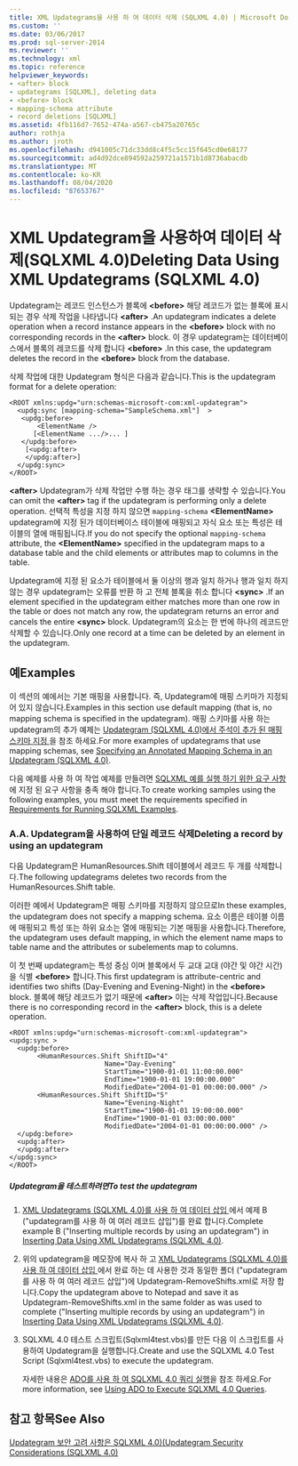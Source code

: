 ```yaml
---
title: XML Updategrams을 사용 하 여 데이터 삭제 (SQLXML 4.0) | Microsoft Docs
ms.custom: ''
ms.date: 03/06/2017
ms.prod: sql-server-2014
ms.reviewer: ''
ms.technology: xml
ms.topic: reference
helpviewer_keywords:
- <after> block
- updategrams [SQLXML], deleting data
- <before> block
- mapping-schema attribute
- record deletions [SQLXML]
ms.assetid: 4fb116d7-7652-474a-a567-cb475a20765c
author: rothja
ms.author: jroth
ms.openlocfilehash: d941005c71dc33dd8c4f5c5cc15f645cd0e68177
ms.sourcegitcommit: ad4d92dce894592a259721a1571b1d8736abacdb
ms.translationtype: MT
ms.contentlocale: ko-KR
ms.lasthandoff: 08/04/2020
ms.locfileid: "87653767"
---
```

# <a name="deleting-data-using-xml-updategrams-sqlxml-40"></a><span data-ttu-id="888db-102">XML Updategram을 사용하여 데이터 삭제(SQLXML 4.0)</span><span class="sxs-lookup"><span data-stu-id="888db-102">Deleting Data Using XML Updategrams (SQLXML 4.0)</span></span>
  <span data-ttu-id="888db-103">Updategram는 레코드 인스턴스가 블록에 **\<before>** 해당 레코드가 없는 블록에 표시 되는 경우 삭제 작업을 나타냅니다 **\<after>** .</span><span class="sxs-lookup"><span data-stu-id="888db-103">An updategram indicates a delete operation when a record instance appears in the **\<before>** block with no corresponding records in the **\<after>** block.</span></span> <span data-ttu-id="888db-104">이 경우 updategram는 데이터베이스에서 블록의 레코드를 삭제 합니다 **\<before>** .</span><span class="sxs-lookup"><span data-stu-id="888db-104">In this case, the updategram deletes the record in the **\<before>** block from the database.</span></span>  
  
 <span data-ttu-id="888db-105">삭제 작업에 대한 Updategram 형식은 다음과 같습니다.</span><span class="sxs-lookup"><span data-stu-id="888db-105">This is the updategram format for a delete operation:</span></span>  
  
```  
<ROOT xmlns:updg="urn:schemas-microsoft-com:xml-updategram">  
  <updg:sync [mapping-schema="SampleSchema.xml"]  >  
   <updg:before>  
       <ElementName />  
      [<ElementName .../>... ]  
   </updg:before>  
    [<updg:after>  
    </updg:after>]  
  </updg:sync>  
</ROOT>  
```  
  
 <span data-ttu-id="888db-106">**\<after>** Updategram가 삭제 작업만 수행 하는 경우 태그를 생략할 수 있습니다.</span><span class="sxs-lookup"><span data-stu-id="888db-106">You can omit the **\<after>** tag if the updategram is performing only a delete operation.</span></span> <span data-ttu-id="888db-107">선택적 특성을 지정 하지 않으면 `mapping-schema` **\<ElementName>** updategram에 지정 된가 데이터베이스 테이블에 매핑되고 자식 요소 또는 특성은 테이블의 열에 매핑됩니다.</span><span class="sxs-lookup"><span data-stu-id="888db-107">If you do not specify the optional `mapping-schema` attribute, the **\<ElementName>** specified in the updategram maps to a database table and the child elements or attributes map to columns in the table.</span></span>  
  
 <span data-ttu-id="888db-108">Updategram에 지정 된 요소가 테이블에서 둘 이상의 행과 일치 하거나 행과 일치 하지 않는 경우 updategram는 오류를 반환 하 고 전체 블록을 취소 합니다 **\<sync>** .</span><span class="sxs-lookup"><span data-stu-id="888db-108">If an element specified in the updategram either matches more than one row in the table or does not match any row, the updategram returns an error and cancels the entire **\<sync>** block.</span></span> <span data-ttu-id="888db-109">Updategram의 요소는 한 번에 하나의 레코드만 삭제할 수 있습니다.</span><span class="sxs-lookup"><span data-stu-id="888db-109">Only one record at a time can be deleted by an element in the updategram.</span></span>  
  
## <a name="examples"></a><span data-ttu-id="888db-110">예</span><span class="sxs-lookup"><span data-stu-id="888db-110">Examples</span></span>  
 <span data-ttu-id="888db-111">이 섹션의 예에서는 기본 매핑을 사용합니다. 즉, Updategram에 매핑 스키마가 지정되어 있지 않습니다.</span><span class="sxs-lookup"><span data-stu-id="888db-111">Examples in this section use default mapping (that is, no mapping schema is specified in the updategram).</span></span> <span data-ttu-id="888db-112">매핑 스키마를 사용 하는 updategram의 추가 예제는 [Updategram &#40;SQLXML 4.0&#41;에서 주석이 추가 된 매핑 스키마 지정 ](specifying-an-annotated-mapping-schema-in-an-updategram-sqlxml-4-0.md)을 참조 하세요.</span><span class="sxs-lookup"><span data-stu-id="888db-112">For more examples of updategrams that use mapping schemas, see [Specifying an Annotated Mapping Schema in an Updategram &#40;SQLXML 4.0&#41;](specifying-an-annotated-mapping-schema-in-an-updategram-sqlxml-4-0.md).</span></span>  
  
 <span data-ttu-id="888db-113">다음 예제를 사용 하 여 작업 예제를 만들려면 [SQLXML 예를 실행 하기 위한 요구 사항](../../sqlxml/requirements-for-running-sqlxml-examples.md)에 지정 된 요구 사항을 충족 해야 합니다.</span><span class="sxs-lookup"><span data-stu-id="888db-113">To create working samples using the following examples, you must meet the requirements specified in [Requirements for Running SQLXML Examples](../../sqlxml/requirements-for-running-sqlxml-examples.md).</span></span>  
  
### <a name="a-deleting-a-record-by-using-an-updategram"></a><span data-ttu-id="888db-114">A.</span><span class="sxs-lookup"><span data-stu-id="888db-114">A.</span></span> <span data-ttu-id="888db-115">Updategram을 사용하여 단일 레코드 삭제</span><span class="sxs-lookup"><span data-stu-id="888db-115">Deleting a record by using an updategram</span></span>  
 <span data-ttu-id="888db-116">다음 Updategram은 HumanResources.Shift 테이블에서 레코드 두 개를 삭제합니다.</span><span class="sxs-lookup"><span data-stu-id="888db-116">The following updategrams deletes two records from the HumanResources.Shift table.</span></span>  
  
 <span data-ttu-id="888db-117">이러한 예에서 Updategram은 매핑 스키마를 지정하지 않으므로</span><span class="sxs-lookup"><span data-stu-id="888db-117">In these examples, the updategram does not specify a mapping schema.</span></span> <span data-ttu-id="888db-118">요소 이름은 테이블 이름에 매핑되고 특성 또는 하위 요소는 열에 매핑되는 기본 매핑을 사용합니다.</span><span class="sxs-lookup"><span data-stu-id="888db-118">Therefore, the updategram uses default mapping, in which the element name maps to table name and the attributes or subelements map to columns.</span></span>  
  
 <span data-ttu-id="888db-119">이 첫 번째 updategram는 특성 중심 이며 블록에서 두 교대 교대 (야간 및 야간 시간)을 식별 **\<before>** 합니다.</span><span class="sxs-lookup"><span data-stu-id="888db-119">This first updategram is attribute-centric and identifies two shifts (Day-Evening and Evening-Night) in the **\<before>** block.</span></span> <span data-ttu-id="888db-120">블록에 해당 레코드가 없기 때문에 **\<after>** 이는 삭제 작업입니다.</span><span class="sxs-lookup"><span data-stu-id="888db-120">Because there is no corresponding record in the **\<after>** block, this is a delete operation.</span></span>  
  
```  
<ROOT xmlns:updg="urn:schemas-microsoft-com:xml-updategram">  
<updg:sync >  
  <updg:before>  
       <HumanResources.Shift ShiftID="4"  
                        Name="Day-Evening"  
                        StartTime="1900-01-01 11:00:00.000"  
                        EndTime="1900-01-01 19:00:00.000"  
                        ModifiedDate="2004-01-01 00:00:00.000" />  
       <HumanResources.Shift ShiftID="5"  
                        Name="Evening-Night"  
                        StartTime="1900-01-01 19:00:00.000"  
                        EndTime="1900-01-01 03:00:00.000"  
                        ModifiedDate="2004-01-01 00:00:00.000" />  
  </updg:before>  
  <updg:after>  
  </updg:after>  
</updg:sync>  
</ROOT>  
```  
  
##### <a name="to-test-the-updategram"></a><span data-ttu-id="888db-121">Updategram을 테스트하려면</span><span class="sxs-lookup"><span data-stu-id="888db-121">To test the updategram</span></span>  
  
1.  <span data-ttu-id="888db-122">[XML Updategrams &#40;SQLXML 4.0&#41;를 사용 하 여 데이터 삽입 ](inserting-data-using-xml-updategrams-sqlxml-4-0.md)에서 예제 B ("updategram를 사용 하 여 여러 레코드 삽입")를 완료 합니다.</span><span class="sxs-lookup"><span data-stu-id="888db-122">Complete example B ("Inserting multiple records by using an updategram") in [Inserting Data Using XML Updategrams &#40;SQLXML 4.0&#41;](inserting-data-using-xml-updategrams-sqlxml-4-0.md).</span></span>  
  
2.  <span data-ttu-id="888db-123">위의 updategram을 메모장에 복사 하 고 [XML Updategrams &#40;SQLXML 4.0&#41;를 사용 하 여 데이터 삽입 ](inserting-data-using-xml-updategrams-sqlxml-4-0.md)에서 완료 하는 데 사용한 것과 동일한 폴더 ("updategram를 사용 하 여 여러 레코드 삽입")에 Updategram-RemoveShifts.xml로 저장 합니다.</span><span class="sxs-lookup"><span data-stu-id="888db-123">Copy the updategram above to Notepad and save it as Updategram-RemoveShifts.xml in the same folder as was used to complete ("Inserting multiple records by using an updategram") in [Inserting Data Using XML Updategrams &#40;SQLXML 4.0&#41;](inserting-data-using-xml-updategrams-sqlxml-4-0.md).</span></span>  
  
3.  <span data-ttu-id="888db-124">SQLXML 4.0 테스트 스크립트(Sqlxml4test.vbs)를 만든 다음 이 스크립트를 사용하여 Updategram을 실행합니다.</span><span class="sxs-lookup"><span data-stu-id="888db-124">Create and use the SQLXML 4.0 Test Script (Sqlxml4test.vbs) to execute the updategram.</span></span>  
  
     <span data-ttu-id="888db-125">자세한 내용은 [ADO를 사용 하 여 SQLXML 4.0 쿼리 실행](../../sqlxml/using-ado-to-execute-sqlxml-4-0-queries.md)을 참조 하세요.</span><span class="sxs-lookup"><span data-stu-id="888db-125">For more information, see [Using ADO to Execute SQLXML 4.0 Queries](../../sqlxml/using-ado-to-execute-sqlxml-4-0-queries.md).</span></span>  
  
## <a name="see-also"></a><span data-ttu-id="888db-126">참고 항목</span><span class="sxs-lookup"><span data-stu-id="888db-126">See Also</span></span>  
 [<span data-ttu-id="888db-127">Updategram 보안 고려 사항은 SQLXML 4.0&#41;&#40;</span><span class="sxs-lookup"><span data-stu-id="888db-127">Updategram Security Considerations &#40;SQLXML 4.0&#41;</span></span>](../security/updategram-security-considerations-sqlxml-4-0.md)  
  
  
